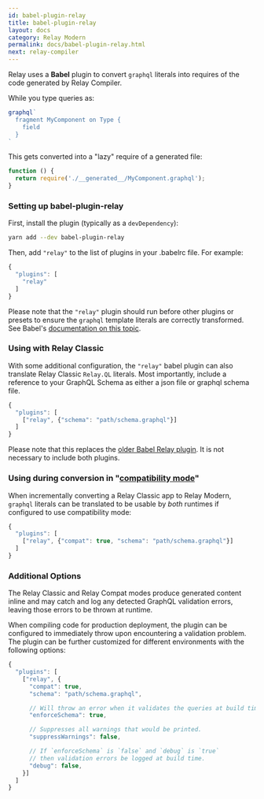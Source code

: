 ```yaml
---
id: babel-plugin-relay
title: babel-plugin-relay
layout: docs
category: Relay Modern
permalink: docs/babel-plugin-relay.html
next: relay-compiler
---
```


Relay uses a **Babel** plugin to convert `graphql` literals into requires of
the code generated by Relay Compiler.

While you type queries as:

```javascript
graphql`
  fragment MyComponent on Type {
    field
  }
`
```

This gets converted into a "lazy" require of a generated file:

```javascript
function () {
  return require('./__generated__/MyComponent.graphql');
}
```


### Setting up babel-plugin-relay

First, install the plugin (typically as a `devDependency`):

```sh
yarn add --dev babel-plugin-relay
```

Then, add `"relay"` to the list of plugins in your .babelrc file. For example:

```javascript
{
  "plugins": [
    "relay"
  ]
}
```

Please note that the `"relay"` plugin should run before other plugins or
presets to ensure the `graphql` template literals are correctly transformed. See
Babel's [documentation on this topic](https://babeljs.io/docs/plugins/#plugin-preset-ordering).


### Using with Relay Classic

With some additional configuration, the `"relay"` babel plugin can also translate
Relay Classic `Relay.QL` literals. Most importantly, include a reference to your GraphQL Schema as either a json file or graphql schema file.

```javascript
{
  "plugins": [
    ["relay", {"schema": "path/schema.graphql"}]
  ]
}
```

Please note that this replaces the [older Babel Relay plugin](./guides-babel-plugin.html). It is not necessary to include both plugins.


### Using during conversion in "[compatibility mode](./relay-compat.html)"

When incrementally converting a Relay Classic app to Relay Modern, `graphql`
literals can be translated to be usable by *both* runtimes if configured to use
compatibility mode:

```javascript
{
  "plugins": [
    ["relay", {"compat": true, "schema": "path/schema.graphql"}]
  ]
}
```

### Additional Options

The Relay Classic and Relay Compat modes produce generated content inline and may
catch and log any detected GraphQL validation errors, leaving those errors to be
thrown at runtime.

When compiling code for production deployment, the plugin can be configured to immediately throw upon encountering a validation problem. The plugin can be further customized for different environments with the following options:

```javascript
{
  "plugins": [
    ["relay", {
      "compat": true,
      "schema": "path/schema.graphql",

      // Will throw an error when it validates the queries at build time.
      "enforceSchema": true,

      // Suppresses all warnings that would be printed.
      "suppressWarnings": false,

      // If `enforceSchema` is `false` and `debug` is `true`
      // then validation errors be logged at build time.
      "debug": false,
    }]
  ]
}
```
